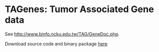 # TAGenes: Tumor Associated Gene data

See http://www.binfo.ncku.edu.tw/TAG/GeneDoc.php.

Download source code and binary package [here]()
